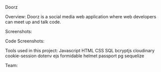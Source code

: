 Doorz

Overview:
Doorz is a social media web application where web developers can meet up and talk code.

Screenshots:

Code Screenshots:

Tools used in this project:
Javascript
HTML
CSS
SQL
bcryptjs
cloudinary
cookie-session
dotenv
ejs
formidable
helmet
passport
pg
sequelize

Team:

